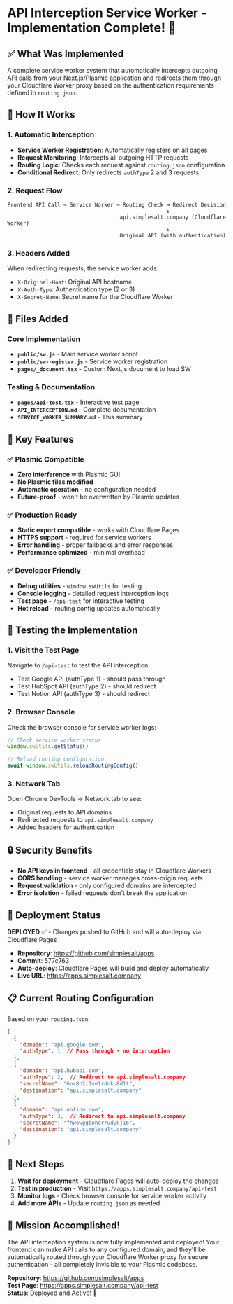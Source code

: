 # API Interception Service Worker - Implementation Complete! 🎉

## ✅ What Was Implemented

A complete service worker system that automatically intercepts outgoing API calls from your Next.js/Plasmic application and redirects them through your Cloudflare Worker proxy based on the authentication requirements defined in `routing.json`.

## 🔄 How It Works

### 1. Automatic Interception
- **Service Worker Registration**: Automatically registers on all pages
- **Request Monitoring**: Intercepts all outgoing HTTP requests
- **Routing Logic**: Checks each request against `routing.json` configuration
- **Conditional Redirect**: Only redirects `authType` 2 and 3 requests

### 2. Request Flow
```
Frontend API Call → Service Worker → Routing Check → Redirect Decision
                                                   ↓
                                    api.simplesalt.company (Cloudflare Worker)
                                                   ↓
                                    Original API (with authentication)
```

### 3. Headers Added
When redirecting requests, the service worker adds:
- `X-Original-Host`: Original API hostname
- `X-Auth-Type`: Authentication type (2 or 3)
- `X-Secret-Name`: Secret name for the Cloudflare Worker

## 📁 Files Added

### Core Implementation
- **`public/sw.js`** - Main service worker script
- **`public/sw-register.js`** - Service worker registration
- **`pages/_document.tsx`** - Custom Next.js document to load SW

### Testing & Documentation
- **`pages/api-test.tsx`** - Interactive test page
- **`API_INTERCEPTION.md`** - Complete documentation
- **`SERVICE_WORKER_SUMMARY.md`** - This summary

## 🎯 Key Features

### ✅ Plasmic Compatible
- **Zero interference** with Plasmic GUI
- **No Plasmic files modified**
- **Automatic operation** - no configuration needed
- **Future-proof** - won't be overwritten by Plasmic updates

### ✅ Production Ready
- **Static export compatible** - works with Cloudflare Pages
- **HTTPS support** - required for service workers
- **Error handling** - proper fallbacks and error responses
- **Performance optimized** - minimal overhead

### ✅ Developer Friendly
- **Debug utilities** - `window.swUtils` for testing
- **Console logging** - detailed request interception logs
- **Test page** - `/api-test` for interactive testing
- **Hot reload** - routing config updates automatically

## 🧪 Testing the Implementation

### 1. Visit the Test Page
Navigate to `/api-test` to test the API interception:
- Test Google API (authType 1) - should pass through
- Test HubSpot API (authType 2) - should redirect
- Test Notion API (authType 3) - should redirect

### 2. Browser Console
Check the browser console for service worker logs:
```javascript
// Check service worker status
window.swUtils.getStatus()

// Reload routing configuration
await window.swUtils.reloadRoutingConfig()
```

### 3. Network Tab
Open Chrome DevTools → Network tab to see:
- Original requests to API domains
- Redirected requests to `api.simplesalt.company`
- Added headers for authentication

## 🔒 Security Benefits

- **No API keys in frontend** - all credentials stay in Cloudflare Workers
- **CORS handling** - service worker manages cross-origin requests
- **Request validation** - only configured domains are intercepted
- **Error isolation** - failed requests don't break the application

## 🚀 Deployment Status

**DEPLOYED** ✅ - Changes pushed to GitHub and will auto-deploy via Cloudflare Pages

- **Repository**: https://github.com/simplesalt/apps
- **Commit**: 577c763
- **Auto-deploy**: Cloudflare Pages will build and deploy automatically
- **Live URL**: https://apps.simplesalt.company

## 📋 Current Routing Configuration

Based on your `routing.json`:

```json
[
  {
    "domain": "api.google.com",
    "authType": 1  // Pass through - no interception
  },
  {
    "domain": "api.hubapi.com", 
    "authType": 2,  // Redirect to api.simplesalt.company
    "secretName": "6nr8n2i1ve1rdnku8d1t",
    "destination": "api.simplesalt.company"
  },
  {
    "domain": "api.notion.com",
    "authType": 3,  // Redirect to api.simplesalt.company  
    "secretName": "fhwowggbohorrud2kj16",
    "destination": "api.simplesalt.company"
  }
]
```

## 🔄 Next Steps

1. **Wait for deployment** - Cloudflare Pages will auto-deploy the changes
2. **Test in production** - Visit `https://apps.simplesalt.company/api-test`
3. **Monitor logs** - Check browser console for service worker activity
4. **Add more APIs** - Update `routing.json` as needed

## 🎉 Mission Accomplished!

The API interception system is now fully implemented and deployed! Your frontend can make API calls to any configured domain, and they'll be automatically routed through your Cloudflare Worker proxy for secure authentication - all completely invisible to your Plasmic codebase.

**Repository**: https://github.com/simplesalt/apps  
**Test Page**: https://apps.simplesalt.company/api-test  
**Status**: Deployed and Active! 🚀